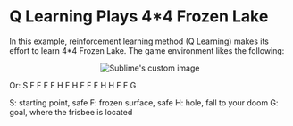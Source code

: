 # Q Learning Plays 4*4 Frozen Lake 

In this example, reinforcement learning method (Q Learning) makes its effort to learn 4*4 Frozen Lake.
The game environment likes the following:

<p align="center">
  <img src="https://github.com/hamedmkazemi/QLearning_FrozenLake_1/blob/main/images/FrozenLake.png" alt="Sublime's custom image"/>
</p>
Or:
S F F F       
F H F H
F F F H
H F F G

S: starting point, safe
F: frozen surface, safe
H: hole, fall to your doom
G: goal, where the frisbee is located

